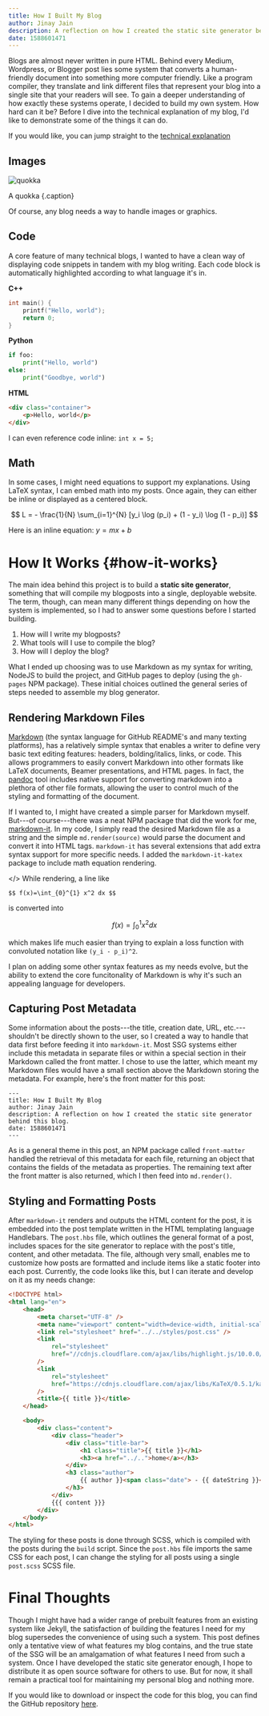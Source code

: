 ```yaml
---
title: How I Built My Blog
author: Jinay Jain
description: A reflection on how I created the static site generator behind this blog.
date: 1588601471
---
```


Blogs are almost never written in pure HTML. Behind every Medium, Wordpress,
or Blogger post lies some system that converts a human-friendly document into
something more computer friendly. Like a program compiler, they translate and
link different files that represent your blog into a single site that your
readers will see. To gain a deeper understanding of how exactly these systems
operate, I decided to build my own system. How hard can it be? Before I dive
into the technical explanation of my blog, I'd like to demonstrate some of
the things it can do.

If you would like, you can jump straight to the [technical explanation](#how-it-works)

## Images

![quokka](quokka.jpg)

A quokka {.caption}

Of course, any blog needs a way to handle images or graphics.

## Code

A core feature of many technical blogs, I wanted to have a clean way of
displaying code snippets in tandem with my blog writing. Each code block is
automatically highlighted according to what language it's in.

**C++**

```cpp
int main() {
    printf("Hello, world");
    return 0;
}
```

**Python**

```python
if foo:
    print("Hello, world")
else:
    print("Goodbye, world")
```

**HTML**

```html
<div class="container">
    <p>Hello, world</p>
</div>
```

I can even reference code inline: `int x = 5;`

## Math

In some cases, I might need equations to support my explanations. Using LaTeX
syntax, I can embed math into my posts. Once again, they can either be inline
or displayed as a centered block.

$$ L = - \frac{1}{N} \sum_{i=1}^{N} [y_i \log (p_i) + (1 - y_i) \log (1 - p_i)] $$

Here is an inline equation: $y = mx+b$

# How It Works {#how-it-works}

The main idea behind this project is to build a **static site generator**,
something that will compile my blogposts into a single, deployable website.
The term, though, can mean many different things depending on how the system
is implemented, so I had to answer some questions before I started building.

1. How will I write my blogposts?
2. What tools will I use to compile the blog?
3. How will I deploy the blog?

What I ended up choosing was to use Markdown as my syntax for writing, NodeJS
to build the project, and GitHub pages to deploy (using the `gh-pages` NPM
package). These initial choices outlined the general series of steps needed to assemble my blog generator.

## Rendering Markdown Files

[Markdown](https://en.wikipedia.org/wiki/Markdown) (the syntax language for
GitHub README's and many texting platforms), has a relatively simple syntax
that enables a writer to define very basic text editing features: headers,
bolding/italics, links, or code. This allows programmers to easily convert Markdown into other formats like LaTeX documents, Beamer presentations, and HTML pages. In fact, the [pandoc](https://pandoc.org/) tool includes native support for converting markdown into a plethora of other file formats, allowing the user to control much of the styling and formatting of the document.

If I wanted to, I might have created a simple parser for Markdown myself.
But---of course---there was a neat NPM package that did the work for me,
[markdown-it](https://github.com/markdown-it/markdown-it). In my code, I
simply read the desired Markdown file as a string and the simple
`md.render(source)` would parse the document and convert it into HTML tags. `markdown-it` has several extensions that add extra syntax support for more specific needs. I added the `markdown-it-katex` package to include math equation rendering.

</>
While rendering, a line like

```
$$ f(x)=\int_{0}^{1} x^2 dx $$
```

is converted into

$$f(x)=\int_{0}^{1} x^2 dx$$

which makes life much easier than trying to explain a loss function with convoluted notation like `(y_i - p_i)^2`.

I plan on adding some other syntax features as my needs evolve, but the ability to extend the core funcitonality of Markdown is why it's such an appealing language for developers.

## Capturing Post Metadata

Some information about the posts---the title, creation date, URL,
etc.---shouldn't be directly shown to the user, so I created a way to handle
that data first before feeding it into `markdown-it`. Most SSG systems either
include this metadata in separate files or within a special section in their
Markdown called the front matter. I chose to use the latter, which meant my
Markdown files would have a small section above the Markdown storing the
metadata. For example, here's the front matter for this post:

```
---
title: How I Built My Blog
author: Jinay Jain
description: A reflection on how I created the static site generator behind this blog.
date: 1588601471
---
```

As is a general theme in this post, an NPM package called `front-matter`
handled the retrieval of this metadata for each file, returning an object
that contains the fields of the metadata as properties. The remaining text
after the front matter is also returned, which I then feed into
`md.render()`.

## Styling and Formatting Posts

After `markdown-it` renders and outputs the HTML content for the post, it is
embedded into the post template written in the HTML templating language
Handlebars. The `post.hbs` file, which outlines the general format of a post,
includes spaces for the site generator to replace with the post's title,
content, and other metadata. The file, although very small, enables me to
customize how posts are formatted and include items like a static footer into
each post. Currently, the code looks like this, but I can iterate and develop
on it as my needs change:

```html
<!DOCTYPE html>
<html lang="en">
    <head>
        <meta charset="UTF-8" />
        <meta name="viewport" content="width=device-width, initial-scale=1.0" />
        <link rel="stylesheet" href="../../styles/post.css" />
        <link
            rel="stylesheet"
            href="//cdnjs.cloudflare.com/ajax/libs/highlight.js/10.0.0/styles/an-old-hope.min.css"
        />
        <link
            rel="stylesheet"
            href="https://cdnjs.cloudflare.com/ajax/libs/KaTeX/0.5.1/katex.min.css"
        />
        <title>{{ title }}</title>
    </head>

    <body>
        <div class="content">
            <div class="header">
                <div class="title-bar">
                    <h1 class="title">{{ title }}</h1>
                    <h3><a href="../..">home</a></h3>
                </div>
                <h3 class="author">
                    {{ author }}<span class="date"> - {{ dateString }}</span>
                </h3>
            </div>
            {{{ content }}}
        </div>
    </body>
</html>
```

The styling for these posts is done through SCSS, which is compiled with the
posts during the `build` script. Since the `post.hbs` file imports the same
CSS for each post, I can change the styling for all posts using a single
`post.scss` SCSS file.

# Final Thoughts

Though I might have had a wider range of prebuilt features from an existing
system like Jekyll, the satisfaction of building the features I need for my
blog supersedes the convenience of using such a system. This post defines
only a tentative view of what features my blog contains, and the true state
of the SSG will be an amalgamation of what features I need from such a
system. Once I have developed the static site generator enough, I hope to
distribute it as open source software for others to use. But for now, it
shall remain a practical tool for maintaining my personal blog and nothing
more.

If you would like to download or inspect the code for this blog, you can find the GitHub repository [here](https://github.com/jinayjain/blog).
